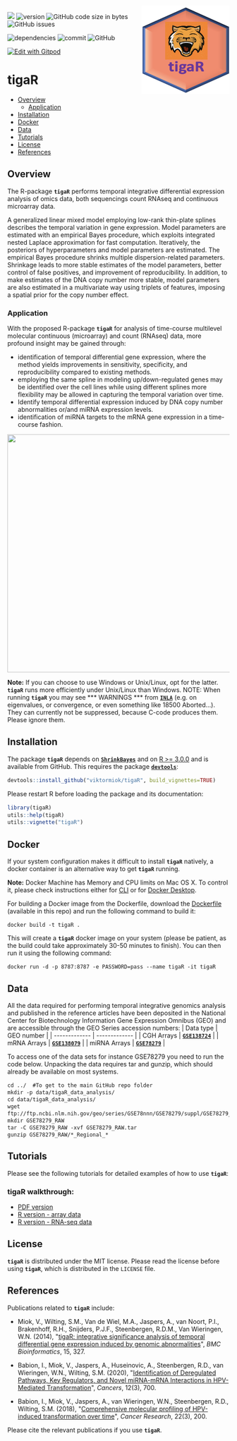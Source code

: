 <img src="https://github.com/viktormiok/viktormiok.me/blob/main/software/tigar.png" align="right" height="200" width="200">

![](https://img.shields.io/badge/language-R-orange.svg) ![version](https://img.shields.io/badge/GiHub_version-1.1.0-519dd9) ![GitHub code size in bytes](https://img.shields.io/github/languages/code-size/viktormiok/tigaR) ![GitHub issues](https://img.shields.io/github/issues/viktormiok/tigaR)

![dependencies](https://img.shields.io/badge/dependencies-up%20to%20date-orange)  	![commit](https://img.shields.io/github/last-commit/viktormiok/tigaR) ![GitHub](https://img.shields.io/github/license/viktormiok/tigaR)

[![Edit with Gitpod](https://gitpod.io/button/open-in-gitpod.svg)](https://gitpod.io/#https://github.com/viktormiok/tigaR) 



# tigaR

- [Overview](#overview)
  * [Application](#application)
- [Installation](#installation)
- [Docker](#docker)
- [Data](#data)
- [Tutorials](#tutorials)
- [License](#license)
- [References](#references)

## Overview

The R-package __`tigaR`__ performs temporal integrative differential expression analysis of omics data, both sequencings count RNAseq and continuous microarray data.

A generalized linear mixed model employing low-rank thin-plate splines describes the temporal variation in gene expression. Model parameters are estimated with an empirical Bayes procedure, which exploits integrated nested Laplace approximation for fast computation. Iteratively, the posteriors of hyperparameters and model parameters are estimated. The empirical Bayes procedure shrinks multiple dispersion-related parameters. Shrinkage leads to more stable estimates of the model parameters, better control of false positives, and improvement of reproducibility. In addition, to make estimates of the DNA copy number more stable, model parameters are also estimated in a multivariate way using triplets of features, imposing a spatial prior for the copy number effect.

### Application

With the proposed R-package __`tigaR`__ for analysis of time-course multilevel molecular continuous (microarray) and count (RNAseq) data, more profound insight may be gained through:
 - identification of temporal differential gene expression, where the method yields improvements in sensitivity, specificity, and reproducibility compared to existing methods.
 - employing the same spline in modeling up/down-regulated genes may be identified over the cell lines while using different splines more flexibility may be allowed in capturing the temporal variation over time.
 - Identify temporal differential expression induced by DNA copy number abnormalities or/and miRNA expression levels.
 - identification of miRNA targets to the mRNA gene expression in a time-course fashion.
 
<img src="https://user-images.githubusercontent.com/22052679/148564343-38e60761-cb5e-4e1d-966a-77e541a7d1e1.png" align="top" height="540" width="600">


**Note:** If you can choose to use Windows or Unix/Linux, opt for the latter. __`tigaR`__ runs more efficiently under Unix/Linux than Windows. NOTE:  When running __`tigaR`__ you may see *** WARNINGS ***  from [__`INLA`__](https://www.r-inla.org/) (e.g. on eigenvalues, or convergence, or even something like 18500 Aborted...). They can currently not be suppressed, because C-code produces them. Please ignore them. 

## Installation

The package __`tigaR`__ depends on [__`ShrinkBayes`__](https://github.com/markvdwiel/ShrinkBayes) and on [R >= 3.0.0](https://cran.r-project.org/) and is available from GitHub. This requires the package [__`devtools`__](https://cran.r-project.org/web/packages/devtools/index.html):

``` r
devtools::install_github("viktormiok/tigaR", build_vignettes=TRUE)
```

Please restart R before loading the package and its documentation:

``` r
library(tigaR)
utils::help(tigaR)
utils::vignette("tigaR")
```

## Docker

If your system configuration makes it difficult to install __`tigaR`__ natively, a docker container is an alternative way to get __`tigaR`__ running.

**Note:** Docker Machine has Memory and CPU limits on Mac OS X. To control it, please check instructions either for [CLI](https://stackoverflow.com/questions/32834082/how-to-increase-docker-machine-memory-mac/32834453#32834453) or for [Docker Desktop](https://docs.docker.com/docker-for-mac/#advanced).

For building a Docker image from the Dockerfile, download the [Dockerfile](https://github.com/viktormiok/tigaR/blob/main/Dockerf) (available in this repo) and run the following command to build it:
```
docker build -t tigaR .
```
This will create a __`tigaR`__ docker image on your system (please be patient, as the build could take approximately 30-50 minutes to finish).
You can then run it using the following command:
```
docker run -d -p 8787:8787 -e PASSWORD=pass --name tigaR -it tigaR
```

## Data
All the data required for performing temporal integrative genomics analysis and published in the reference articles have been deposited in the National Center for Biotechnology Information Gene Expression Omnibus (GEO) and are accessible through the GEO Series accession numbers:
| Data type     | GEO number |
| ------------- | ------------- |
| CGH Arrays  | [__`GSE138724`__](https://www.ncbi.nlm.nih.gov/geo/query/acc.cgi?acc=GSM4117045)  |
| mRNA Arrays  | [__`GSE138079`__](https://www.ncbi.nlm.nih.gov/geo/query/acc.cgi?acc=GSE138079)  |
| miRNA Arrays  | [__`GSE78279`__](https://www.ncbi.nlm.nih.gov/geo/query/acc.cgi?acc=GSE78279)  |

To access one of the data sets for instance GSE78279 you need to run the code below. Unpacking the data requires tar and gunzip, which should already be available on most systems.

```
cd ../  #To get to the main GitHub repo folder
mkdir -p data/tigaR_data_analysis/
cd data/tigaR_data_analysis/
wget ftp://ftp.ncbi.nlm.nih.gov/geo/series/GSE78nnn/GSE78279/suppl/GSE78279_RAW.tar
mkdir GSE78279_RAW
tar -C GSE78279_RAW -xvf GSE78279_RAW.tar
gunzip GSE78279_RAW/*_Regional_*
```

## Tutorials

Please see the following tutorials for detailed examples of how to use __`tigaR`__: 

### tigaR walkthrough:
* [PDF version](https://github.com/viktormiok/tigaR/blob/main/vignettes/tigaR%20vignette/tigaRvignette.pdf)
* [R version - array data](https://github.com/viktormiok/tigaR/blob/main/vignettes/tigaRarray_analysis.R)
* [R version - RNA-seq data](https://github.com/viktormiok/tigaR/blob/main/vignettes/tigaRseq_analysis.R)


## License

__`tigaR`__ is distributed under the MIT license. Please read the license before using __`tigaR`__, which is distributed in the `LICENSE` file.

## References

Publications related to __`tigaR`__ include:

- Miok, V., Wilting, S.M., Van de Wiel, M.A., Jaspers, A., van Noort, P.I., Brakenhoff, R.H., Snijders, P.J.F., Steenbergen, R.D.M., Van Wieringen, W.N. (2014), "[tigaR: integrative significance analysis of temporal differential gene expression induced by genomic abnormalities](https://doi.org/10.1186/1471-2105-15-327)", *BMC Bioinformatics*, 15, 327.

- Babion, I., Miok, V., Jaspers, A., Huseinovic, A., Steenbergen, R.D., van Wieringen, W.N., Wilting, S.M. (2020), "[Identification of Deregulated Pathways, Key Regulators, and Novel miRNA-mRNA Interactions in HPV-Mediated Transformation](https://doi.org/10.3390/cancers12030700)", *Cancers*, 12(3), 700.

- Babion, I., Miok, V., Jaspers, A., van Wieringen, W.N., Steenbergen, R.D., Wilting, S.M. (2018), "[Comprehensive molecular profiling of HPV-induced transformation over time](https://cancerres.aacrjournals.org/content/78/13_Supplement/5059.short)", *Cancer Research*, 22(3), 200. 


Please cite the relevant publications if you use __`tigaR`__.

